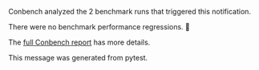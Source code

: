 Conbench analyzed the 2 benchmark runs that triggered this notification.

There were no benchmark performance regressions. 🎉

The [full Conbench report](https://github.com/github/hello-world/runs/4) has more details.

This message was generated from pytest.
